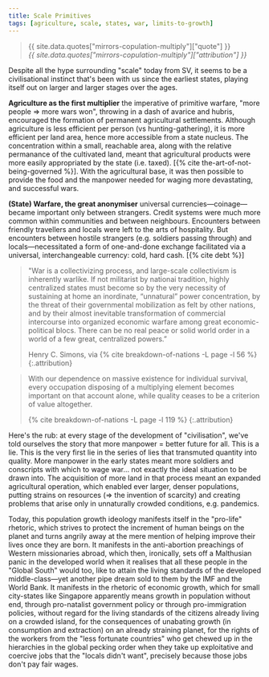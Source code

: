 ```yaml
---
title: Scale Primitives
tags: [agriculture, scale, states, war, limits-to-growth]
---
```


<blockquote>
  <div class="quote">{{ site.data.quotes["mirrors-copulation-multiply"]["quote"] }}</div>
  <cite class="attribution">{{ site.data.quotes["mirrors-copulation-multiply"]["attribution"] }}</cite>
</blockquote>

Despite all the hype surrounding "scale" today from SV, it seems to be a
civilisational instinct that's been with us since the earliest states,
playing itself out on larger and larger stages over the ages.

**Agriculture as the first multiplier** the imperative of primitive warfare,
"more people => more wars won", throwing in a dash of avarice and hubris,
encouraged the formation of permanent agricultural settlements. Although
agriculture is less efficient per person (vs hunting-gathering), it is more
efficient per land area, hence more accessible from a state nucleus. The
concentration within a small, reachable area, along with the relative
permanance of the cultivated land, meant that agricultural products were more
easily appropriated by the state (i.e. taxed). [{% cite
the-art-of-not-being-governed %}]. With the agricultural base, it was then
possible to provide the food and the manpower needed for waging more
devastating, and successful wars.

**(State) Warfare, the great anonymiser** universal currencies—coinage—became
important only between strangers. Credit systems were much more common within
communities and between neighbours. Encounters between friendly travellers and
locals were left to the arts of hospitality. But encounters between hostile
strangers (e.g. soldiers passing through) and locals—necessitated a form of
one-and-done exchange facilitated via a universal, interchangeable currency:
cold, hard cash. [{% cite debt %}]

> "War is a collectivizing process, and large-scale collectivism is
> inherently warlike. If not militarist by nationai tradition, highly
> centralized states must become so by the very necessity of sustaining at
> home an inordinate, “unnatural” power concentration, by the threat of
> their governmental mobilization as felt by other nations, and by their
> almost inevitable transformation of commercial intercourse into organized
> economic warfare among great economic-political blocs. There can be no
> real peace or solid world order in a world of a few great, centralized
> powers.”
> 
> Henry C. Simons, via {% cite breakdown-of-nations -L page -l 56 %}
> {:.attribution}

> With our dependence on massive existence for individual survival, every
> occupation disposing of a multiplying element becomes important on that
> account alone, while quality ceases to be a criterion of value altogether.
> 
> {% cite breakdown-of-nations -L page -l 119 %}
> {:.attribution}

Here's the rub: at every stage of the development of "civilisation", we've
told ourselves the story that more manpower = better future for all. This is a
lie. This is the very first lie in the series of lies that transmuted quantity
into quality. More manpower in the early states meant more soldiers and
conscripts with which to wage war... not exactly the ideal situation to be
drawn into. The acquisition of more land in that process meant an expanded
agricultural operation, which enabled ever larger, denser populations, putting
strains on resources (=> the invention of scarcity) and creating problems that
arise only in unnaturally crowded conditions, e.g. pandemics.

Today, this population growth ideology manifests itself in the "pro-life"
rhetoric, which strives to protect the increment of human beings on the planet
and turns angrily away at the mere mention of helping improve their lives once
they are born. It manifests in the anti-abortion preachings of Western
missionaries abroad, which then, ironically, sets off a Malthusian panic in
the developed world when it realises that all these people in the "Global
South" would too, like to attain the living standards of the developed
middle-class—yet another pipe dream sold to them by the IMF and the World
Bank. It manifests in the rhetoric of economic growth, which for small
city-states like Singapore apparently means growth in population without end,
through pro-natalist government policy or through pro-immigration policies,
without regard for the living standards of the citizens already living on a
crowded island, for the consequences of unabating growth (in consumption and
extraction) on an already straining planet, for the rights of the workers from
the "less fortunate countries" who get chewed up in the hierarchies in the
global pecking order when they take up exploitative and coercive jobs that the
"locals didn't want", precisely because those jobs don't pay fair wages.
